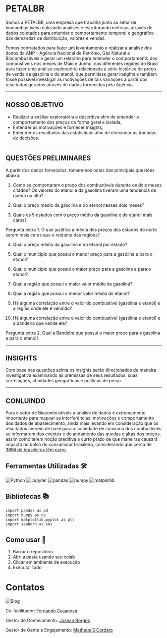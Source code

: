 # PETALBR 

Somos a PETALBR, uma empresa que trabalha junto ao setor de biocombustíveis realizando análises e estruturando métricas através de dados coletados para entender o comportamento temporal e geográfico  das demandas de distribuição, valores e vendas.

Fomos contratados para fazer um levantamento e realizar a análise dos dados da ANP - Agência Nacional de Petróleo, Gás Natural e Biocombustíveis e gerar um relatório para entender o comportamento dos combustíveis nos meses de Maio e Junho, nas diferentes regiões do Brasil
para fazer uma análise exploratória relacionada à série histórica de preço de venda da gasolina e do etanol, que permitisse gerar insights e também fosse possível investigar as motivações de tais variações a partir dos resultados gerados através de dados fornecidos pela Agência. 

---
## NOSSO OBJETIVO
* Realizar a análise exploratória e descritiva afim de entender o comportamento dos preços de forma
geral e isolada,
* Entender as motivações e fornecer insights, 
* Entender os resultados das estatísticas afim de direcionar as tomadas de decisões.
---
## QUESTÕES PRELIMINARES
A partir dos dados fornecidos, tomaremos notas das principais questões abaixo: 
1. Como se comportaram o preço dos combustíveis durante os dois meses citados? Os valores do etanol e da gasolina tiveram uma tendência de queda ou alta?

2. Qual o preço médio da gasolina e do etanol nesses dois meses?

3. Quais os 5 estados com o preço médio da gasolina e do etanol mais caros?

Pergunta extra 1. O que justifica a média dos preços dos estados do norte serem mais caras que o restante das regiões?

4. Qual o preço médio da gasolina e do etanol por estado?

5. Qual o município que possui o menor preço para a gasolina e para o etanol?

6. Qual o município que possui o maior preço para a gasolina e para o etanol?

7. Qual a região que possui o maior valor médio da gasolina?

8. Qual a região que possui o menor valor médio do etanol?

9. Há alguma correlação entre o valor do combustível (gasolina e etanol) e a região onde ele é vendido?

10. Há alguma correlação entre o valor do combustível (gasolina e etanol) e a bandeira que vende ele?

Pergunta extra 2. Qual a Bandeira que possui o maior preço para a gasolina e para o etanol?

---
## INSIGHTS

Com base nas questões acima os insights serão direcionados de maneira investigativa examinando as premissas de seus resultados,
suas correlações, afinidades geográficas e políticas de preço.

---
## CONLUINDO

Para o setor de Biocombustíveis a análise de dados é extremamente importante para mapear as interferências, motivações e comportamento dos dados
de abastecimento, ainda mais levando em consideração que os resultados servem de base para a sociedade de consumo dos combustíveis se informarem dos eventos e do andamento das quedas e altas dos preços,
assim como terem noção preditiva a curto prazo de que maneiras causará impacto no bolso do consumidor brasileiro, considerando que
cerca de [36Mi de brasileiros têm carro](https://www.em.com.br/app/noticia/economia/2023/06/16/internas_economia,1508148/quase-50-dos-domicilios-tem-carro-no-brasil-e-25-moto.shtml). 


## Ferramentas Utilizadas 🛠️

![Python](https://img.shields.io/badge/Python-3776AB?style=for-the-badge&logo=python&logoColor=white) ![Jupyter](https://img.shields.io/badge/Jupyter-F37626?style=for-the-badge&logo=jupyter&logoColor=white) ![pandas](https://img.shields.io/badge/pandas-150458?style=for-the-badge&logo=pandas&logoColor=white) ![numpy](https://img.shields.io/badge/numpy-013243?style=for-the-badge&logo=numpy&logoColor=white) ![matplotlib](https://img.shields.io/badge/matplotlib-3776AB?style=for-the-badge&logo=matplotlib&logoColor=white)

## Bibliotecas 📚
```bash
import pandas as pd
import numpy as np
import matplotlib.pyplot as plt
import seaborn as sns
```

## Como usar 🔌
1. Baixar o repositório
2. Abri a pasta usando seu colab
3. Clicar em ambiente de execução
4. Executar tudo

# Contatos
![Blog](https://img.shields.io/badge/LinkedIn-0077B5?style=for-the-badge&logo=linkedin&logoColor=white)



Co-facilitador: [Fernando Casanova](https://www.linkedin.com/in/fernandocfs/)

Gestor de Conhecimento: [Josean Borges](https://www.linkedin.com/in/joseanplborges)

Gestor de Gente e Engajamento: [Matheus S Cordaro](https://www.linkedin.com/in/mscordaro/)



